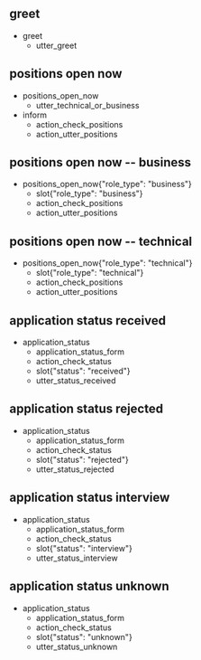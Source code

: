 ## greet
* greet
  - utter_greet

## positions open now
* positions_open_now
  - utter_technical_or_business
* inform
  - action_check_positions
  - action_utter_positions

## positions open now -- business
* positions_open_now{"role_type": "business"}
    - slot{"role_type": "business"}
    - action_check_positions
    - action_utter_positions

## positions open now -- technical
* positions_open_now{"role_type": "technical"}
    - slot{"role_type": "technical"}
    - action_check_positions
    - action_utter_positions

## application status received
* application_status
  - application_status_form
  - action_check_status
  - slot{"status": "received"}
  - utter_status_received
## application status rejected
* application_status
  - application_status_form
  - action_check_status
  - slot{"status": "rejected"}
  - utter_status_rejected
## application status interview
* application_status
  - application_status_form
  - action_check_status
  - slot{"status": "interview"}
  - utter_status_interview
## application status unknown
* application_status
  - application_status_form
  - action_check_status
  - slot{"status": "unknown"}
  - utter_status_unknown
